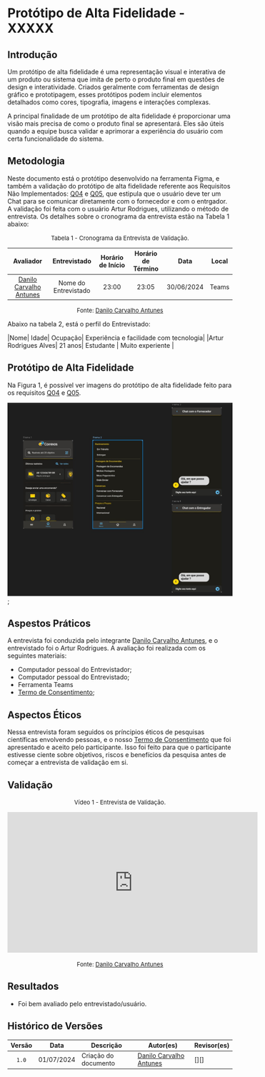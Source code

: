 # Protótipo de Alta Fidelidade - XXXXX

## Introdução

Um protótipo de alta fidelidade é uma representação visual e interativa de um produto ou sistema que imita de perto o produto final em questões de design e interatividade. Criados geralmente com ferramentas de design gráfico e prototipagem, esses protótipos podem incluir elementos detalhados como cores, tipografia, imagens e interações complexas.

A principal finalidade de um protótipo de alta fidelidade é proporcionar uma visão mais precisa de como o produto final se apresentará. Eles são úteis quando a equipe busca validar e aprimorar a experiência do usuário com certa funcionalidade do sistema.

## Metodologia

Neste documento está o protótipo desenvolvido na ferramenta Figma, e também a validação do protótipo de alta fidelidade referente aos  Requisitos Não Implementados: [Q04](https://requisitos-de-software.github.io/2024.1-Correios/elicitacao/tecnicas/questionario/) e [Q05](https://requisitos-de-software.github.io/2024.1-Correios/elicitacao/tecnicas/questionario/), que estipula que o usuário deve ter um Chat para se comunicar diretamente com o fornecedor e com o entrgador. A validação foi feita com o usuário Artur Rodrigues, utilizando o método de entrevista. Os detalhes sobre o cronograma da entrevista estão na Tabela 1 abaixo:

<font size="2"><p style="text-align: center">Tabela 1 - Cronograma da Entrevista de Validação.</p></font>

<center>

|Avaliador|Entrevistado| Horário de Início| Horário de Término| Data| Local|
|:---:|:----:|:----:|:----:|:----:|:-----:|
|[Danilo Carvalho Antunes][DaniloGH]| Nome do Entrevistado| 23:00|23:05| 30/06/2024| Teams|

</center>

<font size="2"><p style="text-align: center">Fonte: [Danilo Carvalho Antunes][DaniloGH]</p></font>

Abaixo na tabela 2, está o perfil do Entrevistado:

|Nome| Idade| Ocupação| Experiência e facilidade com tecnologia|
|Artur Rodrigues Alves| 21 anos| Estudante | Muito experiente |
 

## Protótipo de Alta Fidelidade

Na Figura 1, é possível ver imagens do protótipo de alta fidelidade feito para os requisitos [Q04](https://requisitos-de-software.github.io/2024.1-Correios/elicitacao/tecnicas/questionario/) e [Q05](https://requisitos-de-software.github.io/2024.1-Correios/elicitacao/tecnicas/questionario/).


![Print do Protótipo](../assets/validacao/danilo/prototipo.jpeg);


## Aspestos Práticos

A entrevista foi conduzida pelo integrante [Danilo Carvalho Antunes][DaniloGH], e o entrevistado foi o Artur Rodrigues. A avaliação foi realizada com os seguintes materiais:

- Computador pessoal do Entrevistador;
- Computador pessoal do Entrevistado;
- Ferramenta Teams
- [Termo de Consentimento](../assets/Termo_de_consentimento-imagem&voz.pdf);


## Aspectos Éticos

Nessa entrevista foram seguidos os príncipios éticos de pesquisas científicas envolvendo pessoas, e o nosso [Termo de Consentimento](../assets/Termo_de_consentimento-imagem&voz.pdf) que foi apresentado e aceito pelo participante. Isso foi feito para que o participante estivesse ciente sobre objetivos, riscos e benefícios da pesquisa antes de começar a entrevista de validação em si.


## Validação

<font size="2"><p style="text-align: center">Vídeo 1 - Entrevista de Validação.</p></font>

<center>

<iframe width="560" height="315" src="https://www.youtube.com/embed/neFLZUQDaFg?si=lirapuI67urpyqBl" title="YouTube video player" frameborder="0" allow="accelerometer; autoplay; clipboard-write; encrypted-media; gyroscope; picture-in-picture; web-share" referrerpolicy="strict-origin-when-cross-origin" allowfullscreen></iframe>

</center>

<font size="2"><p style="text-align: center">Fonte: [Danilo Carvalho Antunes][DaniloGH]</p></font>


## Resultados

- Foi bem avaliado pelo entrevistado/usuário.

## Histórico de Versões

| Versão | Data | Descrição | Autor(es) | Revisor(es) |
| :----: | :--: | --------- | ----------- | ------ |
| `1.0`  | 01/07/2024 | Criação do documento | [Danilo Carvalho Antunes][DaniloGH] | [][] |

[ClaudioGH]: https://github.com/claudiohsc
[DaniloGH]: https://github.com/Danilo-Carvalho-Antunes
[EliasGH]: https://github.com/EliasOliver21
[GabrielBGH]: https://github.com/Bertolazi
[GabrielFGH]: https://github.com/MMcLovin
[PabloGH]: https://github.com/pabloheika
[RicardoGH]: https://www.github.com/avmricardo
